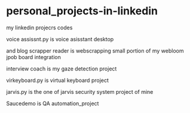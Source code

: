 # personal_projects-in-linkedin

my linkedin projecrs codes 

voice assissnt.py is voice asisstant desktop 

and blog scrapper reader is webscrapping small portion of my webloom jpob board integration

interview coach is my gaze detection project 

virkeyboard.py is virtual keyboard project

jarvis.py is the one of jarvis security system project of mine

Saucedemo is QA automation_project


